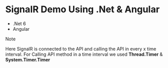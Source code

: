 # SignalR Demo Using .Net & Angular
+ .Net 6
+ Angular
 > [!NOTE]
Here SignalR is connected to the API and calling the API in every x time interval.
For Calling API method in a time interval we used **Thread.Timer** & **System.Timer.Timer**

